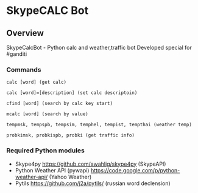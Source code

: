 # SkypeCALC Bot

## Overview

SkypeCalcBot - Python calc and weather,traffic bot
Developed special for #ganditi

### Commands
```
calc [word] (get calc)

calc [word]=[description] (set calc descriptoin)

cfind [word] (search by calc key start)

mcalc [word] (search by value)

tempmsk, tempspb, tempsim, temphel, tempist, tempthai (weather temp)

probkimsk, probkispb, probki (get traffic info)
```
### Required Python modules

* Skype4py <https://github.com/awahlig/skype4py> (SkypeAPI)
* Python Weather API (pywapi) <https://code.google.com/p/python-weather-api/>
(Yahoo Weather)
* Pytils <https://github.com/j2a/pytils/> (russian word declension)


